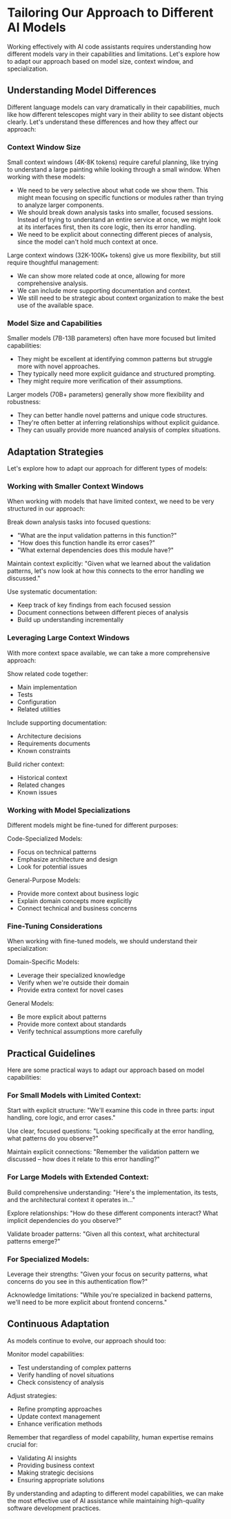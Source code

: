 # Tailoring Our Approach to Different AI Models

Working effectively with AI code assistants requires understanding how different models vary in their capabilities and limitations. Let's explore how to adapt our approach based on model size, context window, and specialization.

## Understanding Model Differences

Different language models can vary dramatically in their capabilities, much like how different telescopes might vary in their ability to see distant objects clearly. Let's understand these differences and how they affect our approach:

### Context Window Size

Small context windows (4K-8K tokens) require careful planning, like trying to understand a large painting while looking through a small window. When working with these models:
- We need to be very selective about what code we show them. This might mean focusing on specific functions or modules rather than trying to analyze larger components.
- We should break down analysis tasks into smaller, focused sessions. Instead of trying to understand an entire service at once, we might look at its interfaces first, then its core logic, then its error handling.
- We need to be explicit about connecting different pieces of analysis, since the model can't hold much context at once.

Large context windows (32K-100K+ tokens) give us more flexibility, but still require thoughtful management:
- We can show more related code at once, allowing for more comprehensive analysis.
- We can include more supporting documentation and context.
- We still need to be strategic about context organization to make the best use of the available space.

### Model Size and Capabilities

Smaller models (7B-13B parameters) often have more focused but limited capabilities:
- They might be excellent at identifying common patterns but struggle more with novel approaches.
- They typically need more explicit guidance and structured prompting.
- They might require more verification of their assumptions.

Larger models (70B+ parameters) generally show more flexibility and robustness:
- They can better handle novel patterns and unique code structures.
- They're often better at inferring relationships without explicit guidance.
- They can usually provide more nuanced analysis of complex situations.

## Adaptation Strategies

Let's explore how to adapt our approach for different types of models:

### Working with Smaller Context Windows

When working with models that have limited context, we need to be very structured in our approach:

Break down analysis tasks into focused questions:
- "What are the input validation patterns in this function?"
- "How does this function handle its error cases?"
- "What external dependencies does this module have?"

Maintain context explicitly:
"Given what we learned about the validation patterns, let's now look at how this connects to the error handling we discussed."

Use systematic documentation:
- Keep track of key findings from each focused session
- Document connections between different pieces of analysis
- Build up understanding incrementally

### Leveraging Large Context Windows

With more context space available, we can take a more comprehensive approach:

Show related code together:
- Main implementation
- Tests
- Configuration
- Related utilities

Include supporting documentation:
- Architecture decisions
- Requirements documents
- Known constraints

Build richer context:
- Historical context
- Related changes
- Known issues

### Working with Model Specializations

Different models might be fine-tuned for different purposes:

Code-Specialized Models:
- Focus on technical patterns
- Emphasize architecture and design
- Look for potential issues

General-Purpose Models:
- Provide more context about business logic
- Explain domain concepts more explicitly
- Connect technical and business concerns

### Fine-Tuning Considerations

When working with fine-tuned models, we should understand their specialization:

Domain-Specific Models:
- Leverage their specialized knowledge
- Verify when we're outside their domain
- Provide extra context for novel cases

General Models:
- Be more explicit about patterns
- Provide more context about standards
- Verify technical assumptions more carefully

## Practical Guidelines

Here are some practical ways to adapt our approach based on model capabilities:

### For Small Models with Limited Context:

Start with explicit structure:
"We'll examine this code in three parts: input handling, core logic, and error cases."

Use clear, focused questions:
"Looking specifically at the error handling, what patterns do you observe?"

Maintain explicit connections:
"Remember the validation pattern we discussed – how does it relate to this error handling?"

### For Large Models with Extended Context:

Build comprehensive understanding:
"Here's the implementation, its tests, and the architectural context it operates in..."

Explore relationships:
"How do these different components interact? What implicit dependencies do you observe?"

Validate broader patterns:
"Given all this context, what architectural patterns emerge?"

### For Specialized Models:

Leverage their strengths:
"Given your focus on security patterns, what concerns do you see in this authentication flow?"

Acknowledge limitations:
"While you're specialized in backend patterns, we'll need to be more explicit about frontend concerns."

## Continuous Adaptation

As models continue to evolve, our approach should too:

Monitor model capabilities:
- Test understanding of complex patterns
- Verify handling of novel situations
- Check consistency of analysis

Adjust strategies:
- Refine prompting approaches
- Update context management
- Enhance verification methods

Remember that regardless of model capability, human expertise remains crucial for:
- Validating AI insights
- Providing business context
- Making strategic decisions
- Ensuring appropriate solutions

By understanding and adapting to different model capabilities, we can make the most effective use of AI assistance while maintaining high-quality software development practices.
